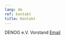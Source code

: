 ```yaml
---
lang: de
ref: kontakt
title: Kontakt
---
```

DENOG e.V. Vorstand
<a href="mailto:vorstand@denog.de">Email</a>
